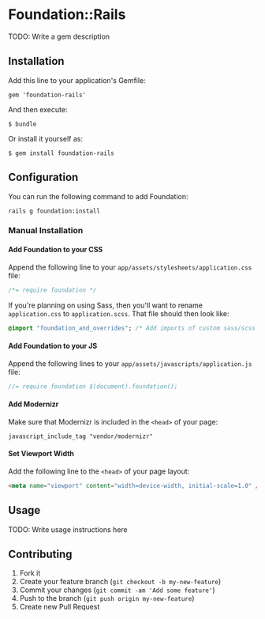 # Foundation::Rails

TODO: Write a gem description

## Installation

Add this line to your application's Gemfile:

    gem 'foundation-rails'

And then execute:

    $ bundle

Or install it yourself as:

    $ gem install foundation-rails

## Configuration

You can run the following command to add Foundation:

```
rails g foundation:install
```

### Manual Installation

#### Add Foundation to your CSS

Append the following line to your `app/assets/stylesheets/application.css` file:

```css
/*= require foundation */
```

If you're planning on using Sass, then you'll want to rename `application.css` to `application.scss`. That file should then look like:

```sass
@import "foundation_and_overrides"; /* Add imports of custom sass/scss files here */
```

#### Add Foundation to your JS

Append the following lines to your `app/assets/javascripts/application.js` file:

```javascript
//= require foundation $(document).foundation();
```

#### Add Modernizr

Make sure that Modernizr is included in the `<head>` of your page:

```erb
javascript_include_tag "vendor/modernizr"
```

#### Set Viewport Width

Add the following line to the `<head>` of your page layout:

```html
<meta name="viewport" content="width=device-width, initial-scale=1.0" />
```

## Usage

TODO: Write usage instructions here

## Contributing

1. Fork it
2. Create your feature branch (`git checkout -b my-new-feature`)
3. Commit your changes (`git commit -am 'Add some feature'`)
4. Push to the branch (`git push origin my-new-feature`)
5. Create new Pull Request
